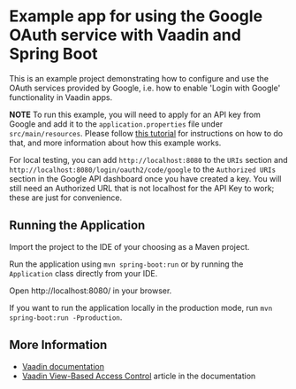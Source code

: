 # Example app for using the Google OAuth service with Vaadin and Spring Boot

This is an example project demonstrating how to configure and use the OAuth services provided by Google, i.e. how to enable 'Login with Google' functionality in Vaadin apps.

**NOTE**
To run this example, you will need to apply for an API key from Google and add it to the `application.properties` file under `src/main/resources`. Please follow [this tutorial](https://vaadin.com/blog/oauth-2-and-google-sign-in-for-a-vaadin-application) for instructions on how to do that, and more information about how this example works. 

For local testing, you can add `http://localhost:8080` to the `URIs` section and `http://localhost:8080/login/oauth2/code/google` to the `Authorized URIs` section in the Google API dashboard once you have created a key. You will still need an Authorized URL that is not localhost for the API Key to work; these are just for convenience.

## Running the Application
Import the project to the IDE of your choosing as a Maven project.

Run the application using `mvn spring-boot:run` or by running the `Application` class directly from your IDE.

Open http://localhost:8080/ in your browser.

If you want to run the application locally in the production mode, run `mvn spring-boot:run -Pproduction`.

## More Information

- [Vaadin documentation](https://vaadin.com/docs)
- [Vaadin View-Based Access Control](https://vaadin.com/docs/latest/flow/integrations/spring/view-based-access-control) article in the documentation

